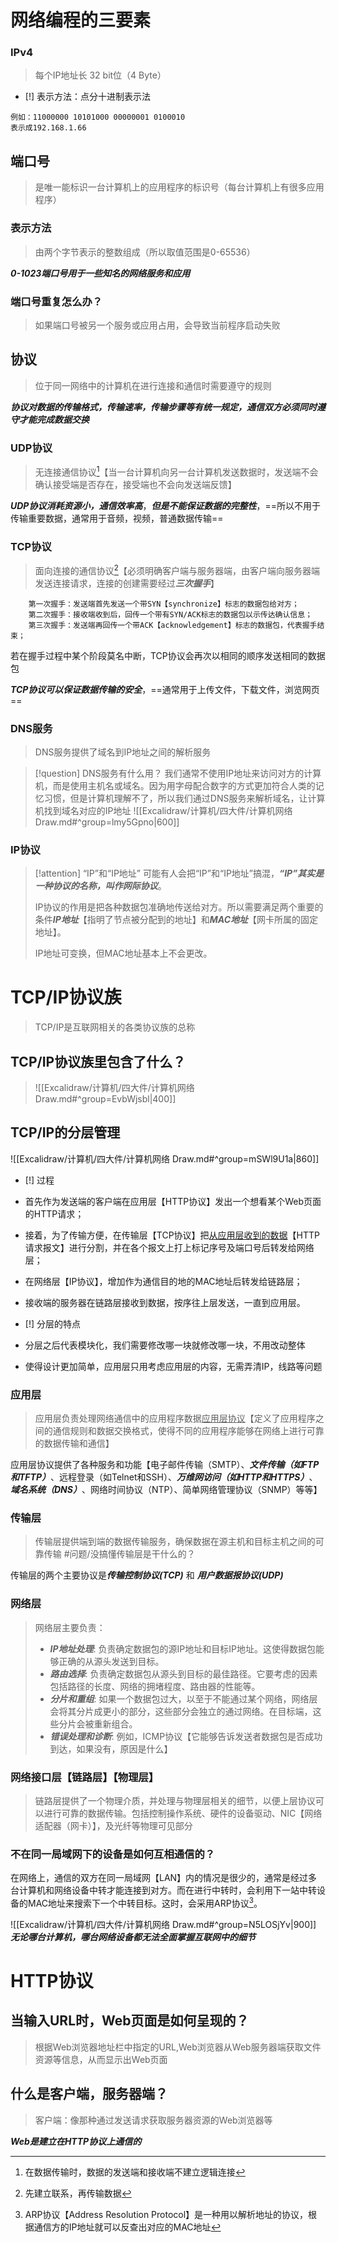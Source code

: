 # 网络编程的三要素
### IPv4
>每个IP地址长 32 bit位（4 Byte）
- [!] 表示方法：点分十进制表示法
```
例如：11000000 10101000 00000001 0100010
表示成192.168.1.66
```

## 端口号
>是唯一能标识一台计算机上的应用程序的标识号（每台计算机上有很多应用程序）
### 表示方法
>由两个字节表示的整数组成（所以取值范围是0-65536）

***0-1023端口号用于一些知名的网络服务和应用***
### 端口号重复怎么办？
>如果端口号被另一个服务或应用占用，会导致当前程序启动失败
## 协议
>位于同一网络中的计算机在进行连接和通信时需要遵守的规则

***协议对数据的传输格式，传输速率，传输步骤等有统一规定，通信双方必须同时遵守才能完成数据交换***
### UDP协议
>无连接通信协议[^1]【当一台计算机向另一台计算机发送数据时，发送端不会确认接受端是否存在，接受端也不会向发送端反馈】

***UDP协议消耗资源小，通信效率高***，***但是不能保证数据的完整性***，==所以不用于传输重要数据，通常用于音频，视频，普通数据传输==

[^1]:在数据传输时，数据的发送端和接收端不建立逻辑连接
### TCP协议
>面向连接的通信协议[^2]【必须明确客户端与服务器端，由客户端向服务器端发送连接请求，连接的创建需要经过***三次握手***】
```
	第一次握手：发送端首先发送一个带SYN【synchronize】标志的数据包给对方；
	第二次握手：接收端收到后，回传一个带有SYN/ACK标志的数据包以示传达确认信息；
	第三次握手：发送端再回传一个带ACK【acknowledgement】标志的数据包，代表握手结束；
```
若在握手过程中某个阶段莫名中断，TCP协议会再次以相同的顺序发送相同的数据包

***TCP协议可以保证数据传输的安全***，==通常用于上传文件，下载文件，浏览网页==

[^2]:先建立联系，再传输数据

### DNS服务
>DNS服务提供了域名到IP地址之间的解析服务

>[!question] DNS服务有什么用？
>我们通常不使用IP地址来访问对方的计算机，而是使用主机名或域名。因为用字母配合数字的方式更加符合人类的记忆习惯，但是计算机理解不了，所以我们通过DNS服务来解析域名，让计算机找到域名对应的IP地址
>![[Excalidraw/计算机/四大件/计算机网络 Draw.md#^group=lmy5Gpno|600]]

### IP协议
>[!attention] “IP”和“IP地址”
>可能有人会把“IP”和“IP地址”搞混，***“IP”其实是一种协议的名称，叫作网际协议***。
>
>IP协议的作用是把各种数据包准确地传送给对方。所以需要满足两个重要的条件***IP地址***【指明了节点被分配到的地址】和***MAC地址***【网卡所属的固定地址】。
>
>IP地址可变换，但MAC地址基本上不会更改。



# TCP/IP协议族
>TCP/IP是互联网相关的各类协议族的总称
## TCP/IP协议族里包含了什么？
>![[Excalidraw/计算机/四大件/计算机网络 Draw.md#^group=EvbWjsbl|400]]
## TCP/IP的分层管理
![[Excalidraw/计算机/四大件/计算机网络 Draw.md#^group=mSWl9U1a|860]]
- [!] 过程
- 首先作为发送端的客户端在应用层【HTTP协议】发出一个想看某个Web页面的HTTP请求；
- 接着，为了传输方便，在传输层【TCP协议】把<u>从应用层收到的数据</u>【HTTP请求报文】进行分割，并在各个报文上打上标记序号及端口号后转发给网络层；
- 在网络层【IP协议】，增加作为通信目的地的MAC地址后转发给链路层；
- 接收端的服务器在链路层接收到数据，按序往上层发送，一直到应用层。

- [!] 分层的特点
- 分层之后代表模块化，我们需要修改哪一块就修改哪一块，不用改动整体
- 使得设计更加简单，应用层只用考虑应用层的内容，无需弄清IP，线路等问题
### 应用层
>应用层负责处理网络通信中的应用程序数据<u>应用层协议</u>【定义了应用程序之间的通信规则和数据交换格式，使得不同的应用程序能够在网络上进行可靠的数据传输和通信】

应用层协议提供了各种服务和功能【电子邮件传输（SMTP）、***文件传输（如FTP和TFTP）***、远程登录（如Telnet和SSH）、***万维网访问（如HTTP和HTTPS）***、***域名系统（DNS）***、网络时间协议（NTP）、简单网络管理协议（SNMP）等等】
### 传输层
>传输层提供端到端的数据传输服务，确保数据在源主机和目标主机之间的可靠传输
> #问题/没搞懂传输层是干什么的？

传输层的两个主要协议是***传输控制协议(TCP)*** 和 ***用户数据报协议(UDP)***


### 网络层
> 网络层主要负责：
> - ***IP地址处理***: 负责确定数据包的源IP地址和目标IP地址。这使得数据包能够正确的从源头发送到目标。
> - ***路由选择***: 负责确定数据包从源头到目标的最佳路径。它要考虑的因素包括路径的长度、网络的拥堵程度、路由器的性能等。
> - ***分片和重组***: 如果一个数据包过大，以至于不能通过某个网络，网络层会将其分片成更小的部分，这些部分会独立的通过网络。在目标端，这些分片会被重新组合。
> - ***错误处理和诊断***: 例如，ICMP协议【它能够告诉发送者数据包是否成功到达，如果没有，原因是什么】
### 网络接口层【链路层】【物理层】
>链路层提供了一个物理介质，并处理与物理层相关的细节，以便上层协议可以进行可靠的数据传输。包括控制操作系统、硬件的设备驱动、NIC【网络适配器（网卡）】，及光纤等物理可见部分

### 不在同一局域网下的设备是如何互相通信的？
在网络上，通信的双方在同一局域网【LAN】内的情况是很少的，通常是经过多台计算机和网络设备中转才能连接到对方。而在进行中转时，会利用下一站中转设备的MAC地址来搜索下一个中转目标。这时，会采用ARP协议[^3]。

![[Excalidraw/计算机/四大件/计算机网络 Draw.md#^group=N5LOSjYv|900]]
***无论哪台计算机，哪台网络设备都无法全面掌握互联网中的细节***

[^3]:ARP协议【Address Resolution Protocol】是一种用以解析地址的协议，根据通信方的IP地址就可以反查出对应的MAC地址




# HTTP协议
## 当输入URL时，Web页面是如何呈现的？
>根据Web浏览器地址栏中指定的URL,Web浏览器从Web服务器端获取文件资源等信息，从而显示出Web页面
## 什么是客户端，服务器端？
>客户端：像那种通过发送请求获取服务器资源的Web浏览器等

***Web是建立在HTTP协议上通信的***

























